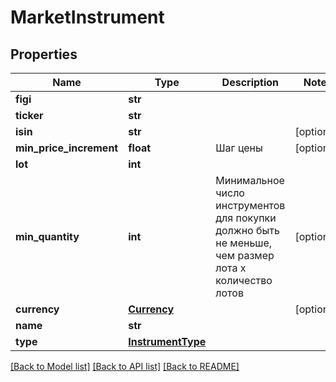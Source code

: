 # MarketInstrument

## Properties
Name | Type | Description | Notes
------------ | ------------- | ------------- | -------------
**figi** | **str** |  | 
**ticker** | **str** |  | 
**isin** | **str** |  | [optional] 
**min_price_increment** | **float** | Шаг цены | [optional] 
**lot** | **int** |  | 
**min_quantity** | **int** | Минимальное число инструментов для покупки должно быть не меньше, чем размер лота х количество лотов | [optional] 
**currency** | [**Currency**](Currency.md) |  | [optional] 
**name** | **str** |  | 
**type** | [**InstrumentType**](InstrumentType.md) |  | 

[[Back to Model list]](../README.md#documentation-for-models) [[Back to API list]](../README.md#documentation-for-api-endpoints) [[Back to README]](../README.md)

